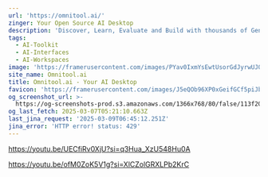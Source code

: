 ```yaml
---
url: 'https://omnitool.ai/'
zinger: Your Open Source AI Desktop
description: 'Discover, Learn, Evaluate and Build with thousands of Generative AI Models.'
tags:
  - AI-Toolkit
  - AI-Interfaces
  - AI-Workspaces
image: 'https://framerusercontent.com/images/PYav0IxmYsEwtUsorGdJyrwUJQ.png'
site_name: Omnitool.ai
title: Omnitool.ai - Your AI Desktop
favicon: 'https://framerusercontent.com/images/J5eQOb96XP0xGeifGCf5piJblDI.png'
og_screenshot_url: >-
  https://og-screenshots-prod.s3.amazonaws.com/1366x768/80/false/113f2075cc26de708037efbb9f4963608112d2686da569647dc672d062005018.jpeg
og_last_fetch: 2025-03-07T05:21:10.663Z
last_jina_request: '2025-03-09T06:45:12.251Z'
jina_error: 'HTTP error! status: 429'
---
```

https://youtu.be/UECfiRv0XjU?si=q3Hua_XzU548Hu0A

https://youtu.be/ofM0ZoK5V1g?si=XlCZolGRXLPb2KrC
